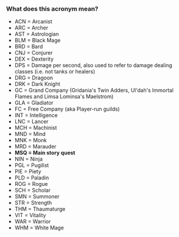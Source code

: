 ### What does this acronym mean?

- ACN = Arcanist
- ARC = Archer
- AST = Astrologian
- BLM = Black Mage
- BRD = Bard
- CNJ = Conjurer
- DEX = Dexterity
- DPS = Damage per second, also used to refer to damage dealing classes (i.e. not tanks or healers)
- DRG = Dragoon
- DRK = Dark Knight
- GC = Grand Company (Gridania's Twin Adders, Ul'dah's Immortal Flames and Limsa Lominsa's Maelstrom)
- GLA = Gladiator
- FC = Free Company (aka Player-run guilds)
- INT = Intelligence
- LNC = Lancer
- MCH = Machinist
- MND = Mind
- MNK = Monk
- MRD = Marauder
- **MSQ = Main story quest**
- NIN = Ninja
- PGL = Pugilist
- PIE = Piety
- PLD = Paladin
- ROG = Rogue
- SCH = Scholar
- SMN = Summoner
- STR = Strength
- THM = Thaumaturge
- VIT = Vitality
- WAR = Warrior
- WHM = White Mage
